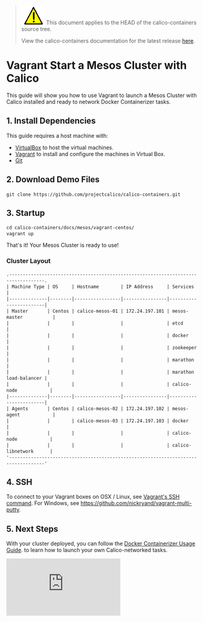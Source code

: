<!--- master only -->
> ![warning](../images/warning.png) This document applies to the HEAD of the calico-containers source tree.
>
> View the calico-containers documentation for the latest release [here](https://github.com/projectcalico/calico-containers/blob/v0.22.0/README.md).
<!--- else
> You are viewing the calico-containers documentation for release **release**.
<!--- end of master only -->

# Vagrant Start a Mesos Cluster with Calico
This guide will show you how to use Vagrant to launch a Mesos Cluster
with Calico installed and ready to network Docker Containerizer tasks.

## 1. Install Dependencies
This guide requires a host machine with:

 * [VirtualBox][virtualbox] to host the virtual machines.
 * [Vagrant][vagrant] to install and configure the machines in Virtual Box.
 * [Git][git]

## 2. Download Demo Files
   ```
   git clone https://github.com/projectcalico/calico-containers.git
   ```

## 3. Startup
```
cd calico-containers/docs/mesos/vagrant-centos/
vagrant up
```

That's it! Your Mesos Cluster is ready to use!

### Cluster Layout
```
.-----------------------------------------------------------------------------------.
| Machine Type | OS     | Hostname        | IP Address     | Services               |
|--------------|--------|-----------------|----------------|------------------------|
| Master       | Centos | calico-mesos-01 | 172.24.197.101 | mesos-master           |
|              |        |                 |                | etcd                   |
|              |        |                 |                | docker                 |
|              |        |                 |                | zookeeper              |
|              |        |                 |                | marathon               |
|              |        |                 |                | marathon load-balancer |
|              |        |                 |                | calico-node            |
|--------------|--------|-----------------|----------------|------------------------|
| Agents       | Centos | calico-mesos-02 | 172.24.197.102 | mesos-agent            |
|              |        | calico-mesos-03 | 172.24.197.103 | docker                 |
|              |        |                 |                | calico-node            |
|              |        |                 |                | calico-libnetwork      |
'-----------------------------------------------------------------------------------'
```

## 4. SSH
To connect to your Vagrant boxes on OSX / Linux, see
[Vagrant's SSH command](https://www.vagrantup.com/docs/cli/ssh.html).
For Windows, see https://github.com/nickryand/vagrant-multi-putty.

## 5. Next Steps
With your cluster deployed, you can follow the
[Docker Containerizer Usage Guide](./UsageGuideDockerContainerizer.md).
to learn how to launch your own Calico-networked tasks.

[virtualbox]: https://www.virtualbox.org/
[vagrant]: https://www.vagrantup.com/
[git]: https://www.git-scm.com/
[![Analytics](https://calico-ga-beacon.appspot.com/UA-52125893-3/calico-containers/docs/mesos/Vagrant.md?pixel)](https://github.com/igrigorik/ga-beacon)
